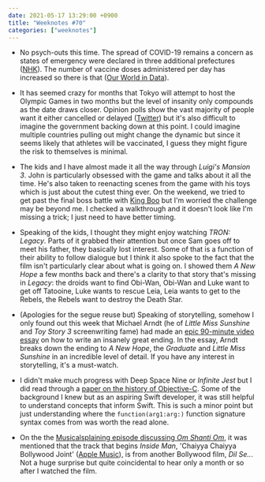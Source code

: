 ```yaml
---
date: 2021-05-17 13:29:00 +0900
title: "Weeknotes #70"
categories: ["weeknotes"]
---
```


- No psych-outs this time. The spread of COVID-19 remains a concern as states of emergency were declared in three additional prefectures ([NHK](https://www3.nhk.or.jp/nhkworld/en/news/20210516_12/)). The number of vaccine doses administered per day has increased so there is that ([Our World in Data](https://ourworldindata.org/coronavirus/country/japan#how-many-covid-19-vaccine-doses-are-administered-daily)).

- It has seemed crazy for months that Tokyo will attempt to host the Olympic Games in two months but the level of insanity only compounds as the date draws closer. Opinion polls show the vast majority of people want it either cancelled or delayed ([Twitter](https://twitter.com/Matt_Alt/status/1394090443223142405)) but it's also difficult to imagine the government backing down at this point. I could imagine multiple countries pulling out might change the dynamic but since it seems likely that athletes will be vaccinated, I guess they might figure the risk to themselves is minimal.

- The kids and I have almost made it all the way through _Luigi's Mansion 3_. John is particularly obsessed with the game and talks about it all the time. He's also taken to reenacting scenes from the game with his toys which is just about the cutest thing ever. On the weekend, we tried to get past the final boss battle with [King Boo](https://www.mariowiki.com/King_Boo) but I'm worried the challenge may be beyond me. I checked a walkthrough and it doesn't look like I'm missing a trick; I just need to have better timing.

- Speaking of the kids, I thought they might enjoy watching _TRON: Legacy_. Parts of it grabbed their attention but once Sam goes off to meet his father, they basically lost interest. Some of that is a function of their ability to follow dialogue but I think it also spoke to the fact that the film isn't particularly clear about what is going on. I showed them _A New Hope_ a few months back and there's a clarity to that story that's missing in _Legacy_: the droids want to find Obi-Wan, Obi-Wan and Luke want to get off Tatooine, Luke wants to rescue Leia, Leia wants to get to the Rebels, the Rebels want to destroy the Death Star.

- (Apologies for the segue reuse but) Speaking of storytelling, somehow I only found out this week that Michael Arndt (he of _Little Miss Sunshine_ and _Toy Story 3_ screenwriting fame) had made an [epic 90-minute video essay](http://www.pandemoniuminc.com/endings-video) on how to write an insanely great ending. In the essay, Arndt breaks down the ending to _A New Hope_, the _Graduate_ and _Little Miss Sunshine_ in an incredible level of detail. If you have any interest in storytelling, it's a must-watch.

- I didn't make much progress with Deep Space Nine or _Infinite Jest_ but I did read through a [paper on the history of Objective-C](https://dl.acm.org/doi/10.1145/3386332). Some of the background I knew but as an aspiring Swift developer, it was still helpful to understand concepts that inform Swift. This is such a minor point but just understanding where the `function(arg1:arg:)` function signature syntax comes from was worth the read alone.

- On the the [Musicalsplaining episode discussing _Om Shanti Om_](https://podcasts.apple.com/us/podcast/20-om-shanti-om/id1497762464?i=1000517907657), it was mentioned that the track that begins _Inside Man_, 'Chaiyya Chaiyya Bollywood Joint' ([Apple Music](https://music.apple.com/us/album/chaiyya-chaiyya-bollywood-joint-feat-panjabi-mc/1440669904?i=1440670579)), is from another Bollywood film, _Dil Se.._. Not a huge surprise but quite coincidental to hear only a month or so after I watched the film.
